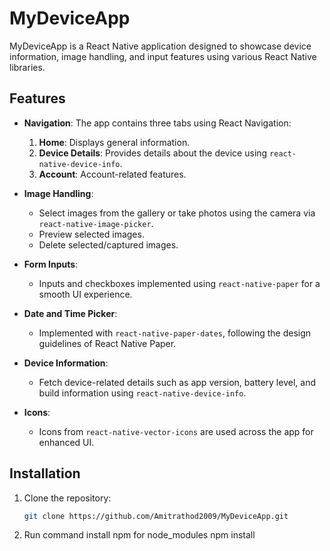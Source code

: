 # MyDeviceApp

MyDeviceApp is a React Native application designed to showcase device information, image handling, and input features using various React Native libraries.

## Features

- **Navigation**: The app contains three tabs using React Navigation:
  1. **Home**: Displays general information.
  2. **Device Details**: Provides details about the device using `react-native-device-info`.
  3. **Account**: Account-related features.

- **Image Handling**:
  - Select images from the gallery or take photos using the camera via `react-native-image-picker`.
  - Preview selected images.
  - Delete selected/captured images.

- **Form Inputs**:
  - Inputs and checkboxes implemented using `react-native-paper` for a smooth UI experience.

- **Date and Time Picker**:
  - Implemented with `react-native-paper-dates`, following the design guidelines of React Native Paper.

- **Device Information**:
  - Fetch device-related details such as app version, battery level, and build information using `react-native-device-info`.

- **Icons**:
  - Icons from `react-native-vector-icons` are used across the app for enhanced UI.

## Installation

1. Clone the repository:
   ```bash
   git clone https://github.com/Amitrathod2009/MyDeviceApp.git
2. Run command install npm for node_modules
    npm install